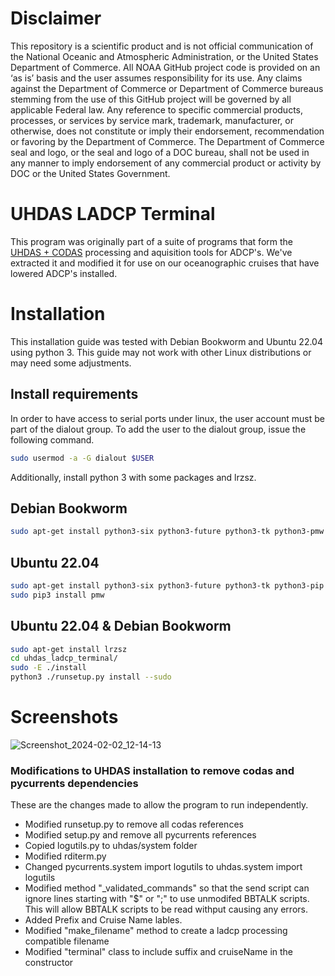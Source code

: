Disclaimer
==========
This repository is a scientific product and is not official communication of the National Oceanic and
Atmospheric Administration, or the United States Department of Commerce. All NOAA GitHub project code is
provided on an ‘as is’ basis and the user assumes responsibility for its use. Any claims against the Department of
Commerce or Department of Commerce bureaus stemming from the use of this GitHub project will be governed
by all applicable Federal law. Any reference to specific commercial products, processes, or services by service
mark, trademark, manufacturer, or otherwise, does not constitute or imply their endorsement, recommendation or
favoring by the Department of Commerce. The Department of Commerce seal and logo, or the seal and logo of a
DOC bureau, shall not be used in any manner to imply endorsement of any commercial product or activity by
DOC or the United States Government.

# UHDAS LADCP Terminal 

This program was originally part of a suite of programs that form the [UHDAS + CODAS](https://currents.soest.hawaii.edu/uhdas_home/) processing and aquisition tools for ADCP's. We've extracted it and modified it for use on our oceanographic cruises that have lowered ADCP's installed.


# Installation
This installation guide was tested with Debian Bookworm and Ubuntu 22.04 using python 3. This guide may not work with other Linux distributions or may need some adjustments.

## Install requirements 
In order to have access to serial ports under linux, the user account must be part of the dialout group.
To add the user to the dialout group, issue the following command. 

```bash
sudo usermod -a -G dialout $USER
```

Additionally, install python 3 with some packages and lrzsz.
## Debian Bookworm
```bash
sudo apt-get install python3-six python3-future python3-tk python3-pmw python3-numpy
```

## Ubuntu 22.04
```bash
sudo apt-get install python3-six python3-future python3-tk python3-pip python3-numpy
sudo pip3 install pmw
```

## Ubuntu 22.04 & Debian Bookworm
```bash
sudo apt-get install lrzsz
cd uhdas_ladcp_terminal/
sudo -E ./install
python3 ./runsetup.py install --sudo
```

# Screenshots

![Screenshot_2024-02-02_12-14-13](https://github.com/ExplodingTuna/uhdas_ladcp_terminal/assets/146979376/89f1556b-a4f9-42a2-90c3-bf0fd6c7fd68)



### Modifications to UHDAS installation to remove codas and pycurrents dependencies 
These are the changes made to allow the program to run independently.

- Modified runsetup.py to remove all codas references
- Modified setup.py and remove all pycurrents references
- Copied logutils.py to uhdas/system folder
- Modified rditerm.py
- Changed pycurrents.system import logutils to uhdas.system import logutils
- Modified method "_validated_commands" so that the send script can ignore lines starting with "$" or ";" to use unmodifed BBTALK scripts. This will allow BBTALK scripts to be read withput causing any errors.
- Added Prefix and Cruise Name lables.
- Modified "make_filename" method to create a ladcp processing compatible filename
- Modified "terminal" class to include suffix and cruiseName in the constructor





